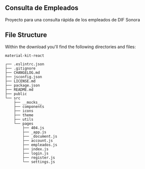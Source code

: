 ## Consulta de Empleados
Proyecto para una consulta rápida de los empleados de DIF Sonora


## File Structure

Within the download you'll find the following directories and files:

```
material-kit-react

┌── .eslintrc.json
├── .gitignore
├── CHANGELOG.md
├── jsconfig.json
├── LICENSE.md
├── package.json
├── README.md
├── public
└── src
	├── __mocks__
	├── components
	├── icons
	├── theme
	├── utils
	└── pages
		├── 404.js
		├── _app.js
		├── _document.js
		├── account.js
		├── empleados.js
		├── index.js
		├── login.js
		├── register.js
		└── settings.js
```



